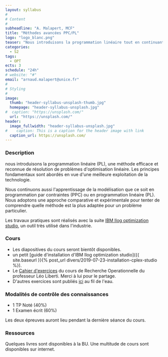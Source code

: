 ```yaml
---
layout: syllabus
#
# Content
#
subheadline: "A. Malapert, MCF"
title: "Méthodes avancées PPC/PL"
logo: "logo_blanc.png"
teaser: "Nous introduisons la programmation linéaire tout en continuant l'apprentissage de la modélisation PPC/PL avec un solveur très utilisé dans l'industrie."
categories:
  - S2
tags:
  - OPT
ects: 3
schedule: "24h"
# website: "#"
email: "arnaud.malapert@unice.fr"
#
# Styling
#
image:
  thumb: "header-syllabus-unsplash-thumb.jpg"
  homepage: "header-syllabus-unsplash.jpg"
#  caption: "https://unsplash.com/"
  url: "https://unsplash.com/"
header:
  image_fullwidth: "header-syllabus-unsplash.jpg"
#    caption: This is a caption for the header image with link
  caption_url: https://unsplash.com/  
---
```


### Description ###

nous introduisons la programmation linéaire (PL), une méthode efficace et reconnue de résolution de problèmes d'optimisation linéaire. 
Les principes fondamentaux sont abordés en vue d'une meilleure exploitation de la technologie.

Nous continuons aussi l'apprentissage de la modélisation que ce soit en programmation par contraintes (PPC) ou en programmation linéaire (PL). 
Nous adoptons une approche comparative et expérimentale pour tenter de comprendre quelle méthode est la plus adaptée pour un problème particulier.

Les travaux pratiques sont réalisés avec la suite [IBM Ilog optimization studio](https://www.ibm.com/fr-fr/products/ilog-cplex-optimization-studio), un outil très utilisé dans l'industrie.

### Cours ###

 - Les diapositives du cours seront bientôt disponibles.
 - un petit [guide d'installation d'IBM Ilog optimization studio]({{ site.baseurl }}{% post_url divers/2019-07-23-installation-cplex-studio %}).
 - Le [Cahier d'exercices](https://www.enseignement.polytechnique.fr/profs/informatique/Leo.Liberti/teaching/isic/isc610a-08/) du cours de Recherche Operationnelle du professeur Léo Liberti. Merci à lui pour le partage.
 - D'autres exercices sont publiés [ici](http://www.i3s.unice.fr/~malapert/org/teaching/proglin.html) au fil de l'eau. 

### Modalités de contrôle des connaissances ###
 - 1 TP Noté (40%) 
 - 1 Examen écrit (60%)
    
Les deux épreuves auront lieu pendant la dernière séance du cours.

### Ressources ###

Quelques livres sont disponibles à la BU.
Une multitude de cours sont disponibles sur internet.
